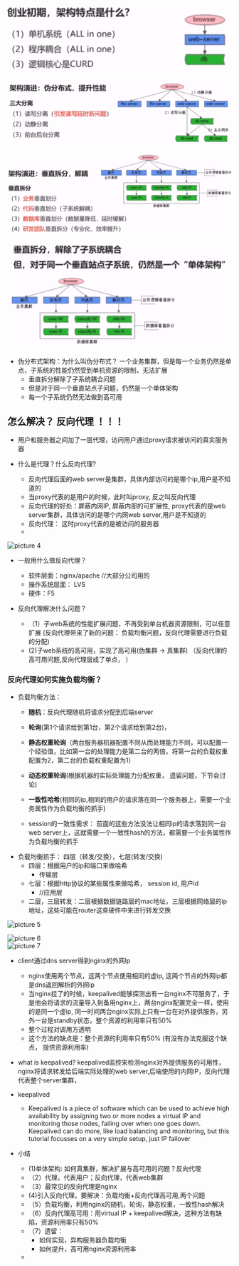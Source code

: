 ![20211119164236](https://raw.githubusercontent.com/corykingsf/hack-interview-handbook/main/image/20211119164236.png)

![20211119164252](https://raw.githubusercontent.com/corykingsf/hack-interview-handbook/main/image/20211119164252.png)

![20211119164307](https://raw.githubusercontent.com/corykingsf/hack-interview-handbook/main/image/20211119164307.png)


![20211119164335](https://raw.githubusercontent.com/corykingsf/hack-interview-handbook/main/image/20211119164335.png)

- 伪分布式架构：为什么叫伪分布式？ 一个业务集群，但是每一个业务仍然是单点，子系统的性能仍然受到单机资源的限制，无法扩展
   - 垂直拆分解除了子系统耦合问题
   - 但是对于同一个垂直站点子问题，仍然是一个单体架构
   - 每一个子系统仍然无法做到高可用



## 怎么解决？  反向代理 ！！！


- 用户和服务器之间加了一层代理，访问用户通过proxy请求被访问的真实服务器


- 什么是代理？什么反向代理?
  - 反向代理后面的web server是集群，具体内部访问的是哪个ip,用户是不知道的
   - 当proxy代表的是用户的时候，此时叫proxy, 反之叫反向代理
   - 反向代理的好处：屏蔽内网IP, 屏蔽内部的可扩展性, proxy代表的是web server集群，具体访问的是哪个内网web server,用户是不知道的
   - 反向代理： 这时proxy代表的是被访问的服务器
   - 
![picture 4](https://i.loli.net/2021/09/25/TALmuRbngcEy5G4.png)  


- 一般用什么做反向代理？
  - 软件层面：nginx/apache  //大部分公司用的
  - 操作系统层面： LVS
  - 硬件：F5

-  反向代理解决什么问题？
   - （1）子web系统的性能扩展问题，不再受到单台机器资源限制，可以任意扩展  (反向代理带来了新的问题：  负载均衡问题，反向代理需要进行负载的分配)
   - (2)子web系统的高可用，实现了高可用(伪集群 -> 真集群)  （反向代理的高可用问题,反向代理层成了单点， ）

### 反向代理如何实施负载均衡？
- 负载均衡方法：
  - **随机**：反向代理随机将请求分配到后端server
  - **轮询**(第1个请求给到第1台，第2个请求给到第2台)，
  - **静态权重轮询**（两台服务器机器配置不同从而处理能力不同，可以配置一个经验值，比如第一台的处理能力是第二台的两倍，将第一台的负载权重配置为2，第二台的负载权重配置为1）
  - **动态权重轮询**(根据机器的实际处理能力分配权重， 遗留问题，下节会讨论)

  - **一致性哈希**(相同的ip,相同的用户的请求落在同一个服务器上，需要一个业务属性作为负载均衡的抓手)
  - session的一致性需求： 前面的这些方法没法让相同ip的请求落到同一台web server上，这就需要一个一致性hash的方法，都需要一个业务属性作为负载均衡的抓手
- 负载均衡抓手： 四层（转发/交换），七层(转发/交换)
   - 四层：根据用户的ip和端口来做哈希 
      - 传输层
   - 七层：根据http协议的某些属性来做哈希， session id, 用户id   
     - //应用层
   -  二层，三层转发：二层根据数据链路层的mac地址，三层根据网络层的ip地址，这些可能在router这些硬件中来进行转发交换
   
![picture 5](https://i.loli.net/2021/09/25/osE5ybc1uvk3ziJ.png)  


  ![picture 6](https://i.loli.net/2021/09/25/pPa9w72kBxQNzgo.png)  
![picture 7](https://i.loli.net/2021/09/25/tmF2nKEylPRqkrN.png)  


- client通过dns server得到nginx的外网Ip
  - nginx使用两个节点，这两个节点使用相同的虚ip, 这两个节点的外网ip都是dns返回解析的外网ip
  - 当nginx挂了的时候，keepalived能够探测出有一台nginx不可服务了，于是他会将请求的流量导入到备用nginx上，两台nginx配置完全一样，使用的是同一个虚ip, 同一时间两台nginx实际上只有一台在对外提供服务，另外一台是standby状态，整个资源的利用率只有50%
  - 整个过程对调用方透明
  - 这个方法的缺点是：整个资源的利用率只有50% (有没有办法克服这个缺点， 提供资源利用率)

- what is keepalived?  keepalived监控来检测nginx对外提供服务的可用性，nginx将请求转发给后端实际处理的web server,后端使用的内网IP，反向代理代表整个server集群，
- keepalived
   - Keepalived is a piece of software which can be used to achieve high availability by assigning two or more nodes a virtual IP and monitoring those nodes, failing over when one goes down. Keepalived can do more, like load balancing and monitoring, but this tutorial focusses on a very simple setup, just IP failover

- 小结
  - (1)单体架构: 如何真集群，解决扩展与高可用的问题？反向代理
  - （2）代理，代表用户；反向代理，代表web集群
  - （3）最常见的反向代理是nginx
  - (4)引入反向代理，要解决：负载均衡+反向代理高可用,两个问题
  - （5）负载均衡，利用nginx的随机，轮询，静态权重，一致性hash解决
  - （6）反向代理高可用：用virtual IP + keepalived解决，这种方法有缺陷，资源利用率只有50%
  - （7）遗留：
      - 如何实现，异构服务器负载均衡
      - 如何提升，高可用nginx资源利用率
  - 




